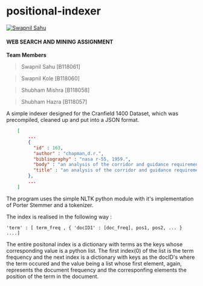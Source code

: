 
# positional-indexer

[![Swapnil Sahu](https://img.shields.io/static/v1?label=status&message=work%20in%20progress&color=red&style=for-the-badge&logo=github "Swapnil Sahu")](https://github.com/LearningMonkey61)

####  WEB SEARCH AND MINING ASSIGNMENT
__Team Members__

>Swapnil Sahu [B118061]

>Swapnil Kole [B118060]

>Shubham Mishra [B118058]

>Shubham Hazra [B118057]

A simple indexer designed for the Cranfield 1400 Dataset, which was precompiled, cleaned up and put into a JSON format.

``` json
    [
        ...
        {
          "id" : 163,
          "author" : "chapman,d.r.",
          "bibliography" : "nasa r-55, 1959.",
          "body" : "an analysis of the corridor and guidance requirements for supercircular entry planetary     atmospheres .   an analysis ... ",
          "title" : "an analysis of the corridor and guidance requirements..."
        },
        ...
    ]

```

The program uses the simple NLTK python module with it's  implementation of Porter Stemmer and a tokenizer.

The index is realised in the following way : 

` 'term' : [ term_freq , { 'docID1' : [doc_freq], pos1, pos2, ... } ....]  `

The entire positonal index is a dictionary with terms as the keys whose corresponding value is a python list. The first index(0) of the list is the term frequency and the next index is a dictionary with keys as the docID's where the term occured and the value being a list whose first element, again, represents the document frequency and the corresponfing elements the position of the term in the document.

